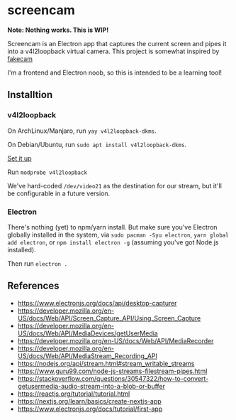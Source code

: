 # screencam

**Note: Nothing works. This is WIP!**

Screencam is an Electron app that captures the current screen and pipes it into
a v4l2loopback virtual camera. This project is somewhat inspired by
[fakecam](https://github.com/diddlesnaps/fakecam)

I'm a frontend and Electron noob, so this is intended to be a learning tool!

## Installtion

### v4l2loopback

On ArchLinux/Manjaro, run `yay v4l2loopback-dkms`.

On Debian/Ubuntu, run `sudo apt install v4l2loopback-dkms`.

[Set it up](https://github.com/wingedrhino/DistroSetup/tree/trunk/DistroAgnostic#fake-webcam-setup)

Run `modprobe v4l2loopback`

We've hard-coded `/dev/video21` as the destination for our stream, but it'll be
configurable in a future version.

### Electron

There's nothing (yet) to npm/yarn install. But make sure you've Electron
globally installed in the system, via `sudo pacman -Syu electron`,
`yarn global add electron`, or `npm install electron -g` (assuming you've
got Node.js installed).

Then run `electron .`

## References

* https://www.electronjs.org/docs/api/desktop-capturer
* https://developer.mozilla.org/en-US/docs/Web/API/Screen_Capture_API/Using_Screen_Capture
* https://developer.mozilla.org/en-US/docs/Web/API/MediaDevices/getUserMedia
* https://developer.mozilla.org/en-US/docs/Web/API/MediaRecorder
* https://developer.mozilla.org/en-US/docs/Web/API/MediaStream_Recording_API
* https://nodejs.org/api/stream.html#stream_writable_streams
* https://www.guru99.com/node-js-streams-filestream-pipes.html
* https://stackoverflow.com/questions/30547322/how-to-convert-getusermedia-audio-stream-into-a-blob-or-buffer
* https://reactjs.org/tutorial/tutorial.html
* https://nextjs.org/learn/basics/create-nextjs-app
* https://www.electronjs.org/docs/tutorial/first-app
